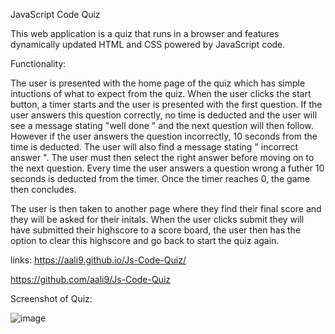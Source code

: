 JavaScript Code Quiz

This web application is a quiz that runs in a browser and features dynamically updated HTML and CSS powered by JavaScript code.

Functionality:

The user is presented with the home page of the quiz which has simple intuctions of what to expect from the quiz. When the user clicks the start button, a timer starts and the user is presented with the first question. If the user answers this question correctly, no time is deducted and the user will see a message stating "well done " and the next question will then follow. However if the user answers the question incorrectly, 10 seconds from the time is deducted. The user will also find a message stating " incorrect answer ". The user must then select the right answer before moving on to the next question. Every time the user answers a question wrong a futher 10 seconds is deducted from the timer. Once the timer reaches 0, the game then concludes.

The user is then taken to another page where they find their final score and they will be asked for their initals. When the user clicks submit they will have submitted their highscore to a score board, the user then has the option to clear this highscore and go back to start the quiz again.

links: 
https://aali9.github.io/Js-Code-Quiz/

https://github.com/aali9/Js-Code-Quiz

Screenshot of Quiz:

![image](https://user-images.githubusercontent.com/74592306/166560200-d164f576-cb2d-4c53-ad2e-bdaaf6a4ed07.png)
